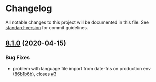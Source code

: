 # Changelog

All notable changes to this project will be documented in this file. See [standard-version](https://github.com/conventional-changelog/standard-version) for commit guidelines.

## [8.1.0](https://github.com/burasuk/b5k-datepicker/compare/v8.0.7...v8.1.0) (2020-04-15)


### Bug Fixes

* problem with language file import from date-fns on production env ([86b1b6b](https://github.com/burasuk/b5k-datepicker/commit/86b1b6b63704fbecfef12a255477d2458e8a633b)), closes [#3](https://github.com/burasuk/b5k-datepicker/issues/3)
